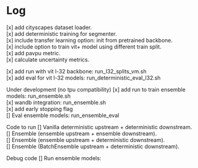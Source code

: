 
# Log

[x] add cityscapes dataset loader. <br />
[x] add deterministic training for segmenter.  <br />
[x] include transfer learning option: init from pretrained backbone. <br />
[x] include option to train vit+ model using different train split. <br />
[x] add pavpu metric. <br />
[x] calculate uncertainty metrics. <br />

[x] add run with vit l-32 backbone: run_l32_splits_vm.sh <br /> 
[x] add eval for vit l-32 models: run_deterministic_eval_l32.sh <br />

Under development (no tpu compatibility)
[x] add run to train ensemble models: run_ensemble.sh <br />
[x] wandb integration: run_ensemble.sh <br />
[x] add early stopping flag <br />
[] Eval ensemble models: run_ensemble_eval <br />


Code to run
[] Vanilla deterministic upstream + deterministic downstream.  <br />
[] Ensemble (ensemble upstream + ensemble downstream).  <br />
[] Ensemble (ensemble upstream + deterministic downstream).  <br />
[] Ensemble (BatchEnsemble upstream + deterministic downstream). <br />


Debug code
[] Run ensemble models:
